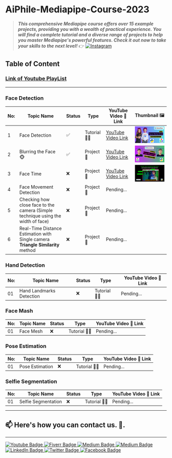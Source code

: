 # AiPhile-Mediapipe-Course-2023
> ***This comprehensive Mediapipe course offers over 15 example projects, providing you with a wealth of practical experience. You will find a complete tutorial and a diverse range of projects to help you master Mediapipe's powerful features. Check it out now to take your skills to the next level!*** 👉   <a href="https://www.youtube.com/c/aiphile"><img alt="Instagram" src="https://img.shields.io/badge/YouTube-red?style=for-the-badge&logo=youtube&logoColor=white"  width="80"> </a> 

## **Table of Content**

### [Link of Youtube PlayList](https://www.youtube.com/watch?v=FsVAvgR9ifY&list=PLJ958Ls6nowW0tgwl1yoL2oF90PeevFvG) 

---
### Face Detection
| No: | Topic Name                                                                       | Status | Type         | YouTube Video 🎥 Link                              | Thumbnail 🖼️                                                     |
|-----|----------------------------------------------------------------------------------|--------|--------------|----------------------------------------------------|------------------------------------------------------------------|
| 1   | Face Detection                                                                   | ✅      | Tutorial 👨‍🏫 | [YouTube Video Link](https://youtu.be/FsVAvgR9ifY) | <img src="/Thumbnail_Images/Face_Detection-1.png" width="220px"> |
| 2   | Blurring the Face 🐵                                                             | ✅      | Project 🚧   | [YouTube Video Link](https://youtu.be/E91EjA4nkKg) | <img src="/Thumbnail_Images/Face_Detection-2.png" width="220px"> |
| 3   | Face Time                                                                        | ❌      | Project 🚧   | [YouTube Video Link](https://youtu.be/PSnoLNzo-9g) | <img src="/Thumbnail_Images/Face-Time-3.png" width="220px">      |
| 4   | Face Movement Detection                                                          | ❌      | Project 🚧   | Pending...                                         |                                                                  |
| 5   | Checking how close face to the camera (Simple technique using the width of face) | ❌      | Project 🚧   | Pending...                                         |                                                                  |
| 6   | Real-Time Distance Estimation with Single camera  **Triangle Similarity** method | ❌      | Project 🚧   | Pending...                                         |                                                                  |

### Hand Detection
| No: | Topic Name               | Status | Type         | YouTube Video 🎥 Link |
|-----|--------------------------|--------|--------------|-----------------------|
| 01  | Hand Landmarks Detection | ❌      | Tutorial 👨‍🏫 | Pending...            |

### Face Mash 
| No: | Topic Name | Status | Type         | YouTube Video 🎥 Link |
|-----|------------|--------|--------------|-----------------------|
| 01  | Face Mesh  | ❌      | Tutorial 👨‍🏫 | Pending...            |

### Pose Estimation
| No: | Topic Name      | Status | Type         | YouTube Video 🎥 Link |
|-----|-----------------|--------|--------------|-----------------------|
| 01  | Pose Estimation | ❌      | Tutorial 👨‍🏫 | Pending...            |
### Selfie Segmentation 
| No: | Topic Name          | Status | Type         | YouTube Video 🎥 Link |
|-----|---------------------|--------|--------------|-----------------------|
| 01  | Selfie Segmentation | ❌      | Tutorial 👨‍🏫 | Pending...            |

---

## 📫 Here's how you can contact us. :wave:.
----
 
   <div id="badges">

 <!-- Youtube Badge -->
  <a href="https://www.youtube.com/c/aiphile">
    <img src="https://img.shields.io/badge/YouTube-red?style=for-the-badge&logo=youtube&logoColor=white" alt="Youtube Badge"/>
  </a>

<!-- Fiverr Badge -->
   <a href="https://www.fiverr.com/aiphile">
    <img src="https://img.shields.io/badge/Fiverr-fiverr?style=for-the-badge&logo=Fiverr&logoColor=black" alt="Fiverr Badge"/>
  </a>
<!-- Instagram Badge  -->
  <a href="https://www.instagram.com/aiphile17">
    <img src="https://img.shields.io/badge/Instagram-purple?style=for-the-badge&logo=Instagram&logoColor=white" alt="Medium Badge"/>

<!-- Medium Badge  -->
  <a href="https://medium.com/@aiphile">
    <img src="https://img.shields.io/badge/Medium-black?style=for-the-badge&logo=Medium&logoColor=white" alt="Medium Badge"/>
  </a>

<!-- LinkedIn Badge -->
  <a href="https://www.linkedin.com/company/aiphile">
    <img src="https://img.shields.io/badge/LinkedIn-blue?style=for-the-badge&logo=linkedin&logoColor=white" alt="LinkedIn Badge"/>
  </a>

  <!-- Twitter Badge  -->
  <a href="https://twitter.com/ai_phile">
    <img src="https://img.shields.io/badge/Twitter-blue?style=for-the-badge&logo=twitter&logoColor=white" alt="Twitter Badge"/>
  </a>

  <!-- Face book badge  --> 
  <a href="https://web.facebook.com/AIPhile17">
    <img src="https://img.shields.io/badge/Facebook-blue?style=for-the-badge&logo=Facebook&logoColor=white" alt="Facebook Badge"/>
  </a> 
 
</div>
